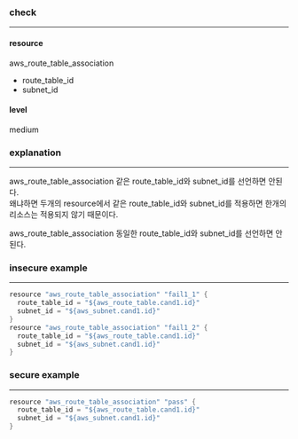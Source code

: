 ### check

---

#### resource
aws_route_table_association
  - route_table_id
  - subnet_id

#### level
medium

### explanation

---

aws_route_table_association 같은 route_table_id와 subnet_id를 선언하면 안된다. <br />
왜냐하면 두개의 resource에서 같은 route_table_id와 subnet_id를 적용하면 한개의 리소스는 적용되지 않기 때문이다.

aws_route_table_association 동일한 route_table_id와 subnet_id를 선언하면 안된다.


### insecure example

---

```go
resource "aws_route_table_association" "fail1_1" {
  route_table_id = "${aws_route_table.cand1.id}"
  subnet_id = "${aws_subnet.cand1.id}"
}
resource "aws_route_table_association" "fail1_2" {
  route_table_id = "${aws_route_table.cand1.id}"
  subnet_id = "${aws_subnet.cand1.id}"
}
```


### secure example

---

```go
resource "aws_route_table_association" "pass" {
  route_table_id = "${aws_route_table.cand1.id}"
  subnet_id = "${aws_subnet.cand1.id}"
}

```
